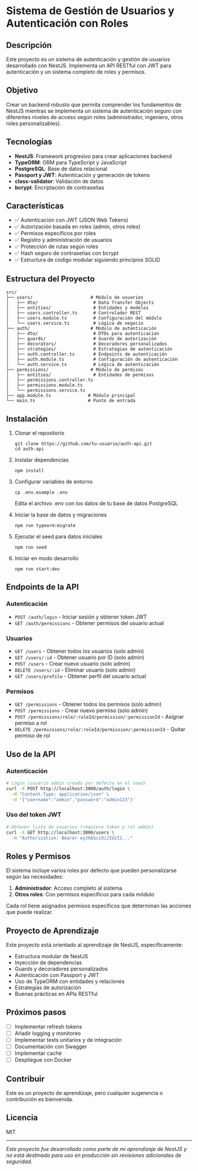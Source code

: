 # Sistema de Gestión de Usuarios y Autenticación con Roles

## Descripción

Este proyecto es un sistema de autenticación y gestión de usuarios desarrollado con NestJS. Implementa un API RESTful con JWT para autenticación y un sistema completo de roles y permisos.

## Objetivo

Crear un backend robusto que permita comprender los fundamentos de NestJS mientras se implementa un sistema de autenticación seguro con diferentes niveles de acceso según roles (administrador, ingeniero, otros roles personalizables).

## Tecnologías

- **NestJS**: Framework progresivo para crear aplicaciones backend
- **TypeORM**: ORM para TypeScript y JavaScript
- **PostgreSQL**: Base de datos relacional
- **Passport y JWT**: Autenticación y generación de tokens
- **class-validator**: Validación de datos
- **bcrypt**: Encriptación de contraseñas

## Características

- ✅ Autenticación con JWT (JSON Web Tokens)
- ✅ Autorización basada en roles (admin, otros roles)
- ✅ Permisos específicos por roles
- ✅ Registro y administración de usuarios
- ✅ Protección de rutas según roles
- ✅ Hash seguro de contraseñas con bcrypt
- ✅ Estructura de código modular siguiendo principios SOLID

## Estructura del Proyecto

```
src/
├── users/                      # Módulo de usuarios
│   ├── dto/                     # Data Transfer Objects
│   ├── entities/                # Entidades y modelos
│   ├── users.controller.ts      # Controlador REST
│   ├── users.module.ts          # Configuración del módulo
│   └── users.service.ts         # Lógica de negocio
├── auth/                       # Módulo de autenticación
│   ├── dto/                     # DTOs para autenticación
│   ├── guards/                  # Guards de autorización
│   ├── decorators/              # Decoradores personalizados
│   ├── strategies/              # Estrategias de autenticación
│   ├── auth.controller.ts       # Endpoints de autenticación
│   ├── auth.module.ts           # Configuración de autenticación
│   └── auth.service.ts          # Lógica de autenticación
├── permissions/                # Módulo de permisos
│   ├── entities/                # Entidades de permisos
│   ├── permissions.controller.ts
│   ├── permissions.module.ts
│   └── permissions.service.ts
├── app.module.ts              # Módulo principal
└── main.ts                    # Punto de entrada
```

## Instalación

1. Clonar el repositorio
   ```
   git clone https://github.com/tu-usuario/auth-api.git
   cd auth-api
   ```

2. Instalar dependencias
   ```
   npm install
   ```

3. Configurar variables de entorno
   ```
   cp .env.example .env
   ```
   
   Edita el archivo .env con los datos de tu base de datos PostgreSQL

4. Iniciar la base de datos y migraciones
   ```
   npm run typeorm:migrate
   ```

5. Ejecutar el seed para datos iniciales
   ```
   npm run seed
   ```

6. Iniciar en modo desarrollo
   ```
   npm run start:dev
   ```

## Endpoints de la API

### Autenticación
- `POST /auth/login` - Iniciar sesión y obtener token JWT
- `GET /auth/permissions` - Obtener permisos del usuario actual

### Usuarios
- `GET /users` - Obtener todos los usuarios (solo admin)
- `GET /users/:id` - Obtener usuario por ID (solo admin)
- `POST /users` - Crear nuevo usuario (solo admin)
- `DELETE /users/:id` - Eliminar usuario (solo admin)
- `GET /users/profile` - Obtener perfil del usuario actual

### Permisos
- `GET /permissions` - Obtener todos los permisos (solo admin)
- `POST /permissions` - Crear nuevo permiso (solo admin)
- `POST /permissions/role/:roleId/permission/:permissionId` - Asignar permiso a rol
- `DELETE /permissions/role/:roleId/permission/:permissionId` - Quitar permiso de rol

## Uso de la API

### Autenticación

```bash
# Login (usuario admin creado por defecto en el seed)
curl -X POST http://localhost:3000/auth/login \
  -H "Content-Type: application/json" \
  -d '{"username":"admin","password":"admin123"}'
```

### Uso del token JWT

```bash
# Obtener lista de usuarios (requiere token y rol admin)
curl -X GET http://localhost:3000/users \
  -H "Authorization: Bearer eyJhbGciOiJIUzI1..."
```

## Roles y Permisos

El sistema incluye varios roles por defecto que pueden personalizarse según las necesidades:

1. **Administrador**: Acceso completo al sistema
2. **Otros roles**: Con permisos específicos para cada módulo

Cada rol tiene asignados permisos específicos que determinan las acciones que puede realizar.

## Proyecto de Aprendizaje

Este proyecto está orientado al aprendizaje de NestJS, específicamente:

- Estructura modular de NestJS
- Inyección de dependencias
- Guards y decoradores personalizados
- Autenticación con Passport y JWT
- Uso de TypeORM con entidades y relaciones
- Estrategias de autorización
- Buenas prácticas en APIs RESTful

## Próximos pasos

- [ ] Implementar refresh tokens
- [ ] Añadir logging y monitoreo
- [ ] Implementar tests unitarios y de integración
- [ ] Documentación con Swagger
- [ ] Implementar caché
- [ ] Despliegue con Docker

## Contribuir

Este es un proyecto de aprendizaje, pero cualquier sugerencia o contribución es bienvenida.

## Licencia

MIT

---

*Este proyecto fue desarrollado como parte de mi aprendizaje de NestJS y no está destinado para uso en producción sin revisiones adicionales de seguridad.*